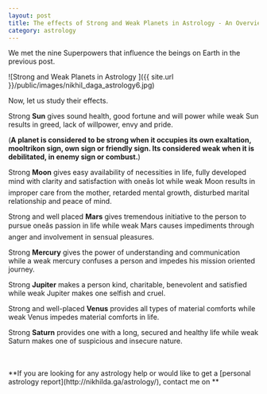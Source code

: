 ```yaml
---
layout: post
title: The effects of Strong and Weak Planets in Astrology - An Overview
category: astrology
---
```


We met the nine Superpowers that influence the beings on Earth in the previous post.

![Strong and Weak Planets in Astrology ]({{ site.url }}/public/images/nikhil_daga_astrology6.jpg)

Now, let us study their effects.

Strong **Sun** gives sound health, good fortune and will power while weak Sun results in greed, lack of willpower, envy and pride.

(**A planet is considered to be strong when it occupies its own exaltation, mooltrikon sign, own sign or friendly sign. Its considered weak when it is debilitated, in enemy sign or combust.**)

Strong **Moon** gives easy availability of necessities in life, fully developed mind with clarity and satisfaction with oneâs lot while weak Moon results in improper care from the mother, retarded mental growth, disturbed marital relationship and peace of mind.

Strong and well placed **Mars** gives tremendous initiative to the person to pursue oneâs passion in life while weak Mars causes impediments through anger and involvement in sensual pleasures.

Strong **Mercury** gives the power of understanding and communication while a weak mercury confuses a person and impedes his mission oriented journey.

Strong **Jupiter** makes a person kind, charitable, benevolent and satisfied while weak Jupiter makes one selfish and cruel.

Strong and well-placed **Venus** provides all types of material comforts while weak Venus impedes material comforts in life.

Strong **Saturn** provides one with a long, secured and healthy life while weak Saturn makes one of suspicious and insecure nature.



<br>
<br>
**If you are looking for any astrology help or would like to get a [personal astrology report](http://nikhilda.ga/astrology/), contact me on <nikhil.daga.bitsian@gmail.com>**
